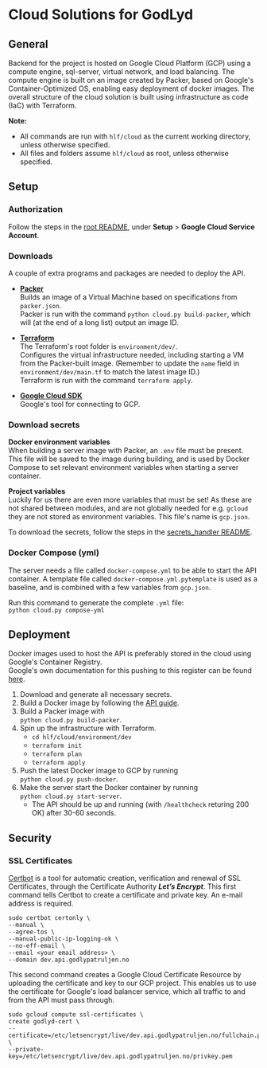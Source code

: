 # Cloud Solutions for GodLyd
## General
Backend for the project is hosted on Google Cloud Platform (GCP) using a compute engine, sql-server, virtual network, and load balancing. 
The compute engine is built on an image created by Packer, based on Google's Container-Optimized OS, enabling easy deployment of docker images. The overall structure of the cloud solution is built using infrastructure as code (IaC) with Terraform.

**Note:**  
* All commands are run with `hlf/cloud` as the current working directory, unless otherwise specified.
* All files and folders assume `hlf/cloud` as root, unless otherwise specified.

## Setup
### Authorization
Follow the steps in the [root README](../README.md), under **Setup** &gt; **Google Cloud Service Account**.

### Downloads
A couple of extra programs and packages are needed to deploy the API.

- **[Packer][packer]**  
  Builds an image of a Virtual Machine based on specifications from `packer.json`.  
  Packer is run with the command `python cloud.py build-packer`, which will (at the end of a long list) output an image ID.

- **[Terraform][terraform]**  
  The Terraform's root folder is `environment/dev/`.  
  Configures the virtual infrastructure needed, including starting a VM from the Packer-built image. (Remember to update the `name` field in `environment/dev/main.tf` to match the latest image ID.)  
  Terraform is run with the command `terraform apply`.

- **[Google Cloud SDK][gcsdk]**  
  Google's tool for connecting to GCP.

### Download secrets

**Docker environment variables**  
When building a server image with Packer, an `.env` file must be present. This file will be saved to the image during building, and is used by Docker Compose to set relevant environment variables when starting a server container.

**Project variables**  
Luckily for us there are even more variables that must be set! As these are not shared between modules, and are not globally needed for e.g. `gcloud` they are not stored as environment variables. This file's name is `gcp.json`.

To download the secrets, follow the steps in the [secrets_handler README](../secrets_handler/README.md).

### Docker Compose (yml)
The server needs a file called `docker-compose.yml` to be able to start the API container. A template file called `docker-compose.yml.pytemplate` is used as a baseline, and is combined with a few variables from `gcp.json`.

Run this command to generate the complete `.yml` file:  
`python cloud.py compose-yml`

## Deployment

Docker images used to host the API is preferably stored in the cloud using Google's Container Registry.  
Google's own documentation for this pushing to this register can be found [here](https://cloud.google.com/container-registry/docs/pushing-and-pulling).

1. Download and generate all necessary secrets.
1. Build a Docker image by following the [API guide](../api).
1. Build a Packer image with  
   `python cloud.py build-packer`.
1. Spin up the infrastructure with Terraform.
    - `cd hlf/cloud/environment/dev`
    - `terraform init`
    - `terraform plan`
    - `terraform apply`
1. Push the latest Docker image to GCP by running  
   `python cloud.py push-docker`.
1. Make the server start the Docker container by running  
   `python cloud.py start-server`.  
    - The API should be up and running (with `/healthcheck` returing 200 OK) after 30-60 seconds.

## Security
### SSL Certificates
[Certbot][certbot] is a tool for automatic creation, verification and renewal of SSL Certificates, through the Certificate Authority _**Let’s Encrypt**_. This first command tells Certbot to create a certificate and private key. An e-mail address is required.
```
sudo certbot certonly \
--manual \
--agree-tos \
--manual-public-ip-logging-ok \
--no-eff-email \
--email <your email address> \
--domain dev.api.godlypatruljen.no
```

This second command creates a Google Cloud Certificate Resource by uploading the certificate and key to our GCP project. This enables us to use the certificate for Google's load balancer service, which all traffic to and from the API must pass through.
```
sudo gcloud compute ssl-certificates \
create godlyd-cert \
--certificate=/etc/letsencrypt/live/dev.api.godlypatruljen.no/fullchain.pem \
--private-key=/etc/letsencrypt/live/dev.api.godlypatruljen.no/privkey.pem
```

[docker-ce]: https://store.docker.com/search?type=edition&offering=community
[packer]: https://www.packer.io/downloads.html
[terraform]: https://www.terraform.io/downloads.html
[gcsdk]: https://cloud.google.com/sdk/
[certbot]: https://certbot.eff.org/